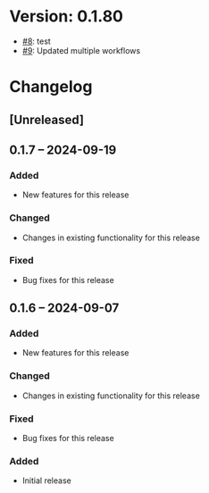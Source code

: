 # Version: 0.1.80

* [#8](https://github.com/remko48/openconnector/pull/8): test
* [#9](https://github.com/remko48/openconnector/pull/9): Updated multiple workflows


# Changelog

## [Unreleased]
## 0.1.7 – 2024-09-19
### Added
- New features for this release

### Changed
- Changes in existing functionality for this release

### Fixed
- Bug fixes for this release

## 0.1.6 – 2024-09-07
### Added
- New features for this release

### Changed
- Changes in existing functionality for this release

### Fixed
- Bug fixes for this release

### Added
- Initial release

